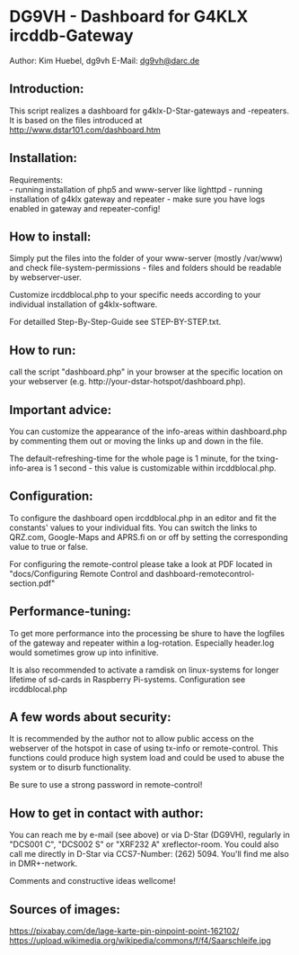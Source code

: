 DG9VH - Dashboard for G4KLX ircddb-Gateway
==========================================
Author: Kim Huebel, dg9vh
E-Mail: dg9vh@darc.de

Introduction:
-------------
This script realizes a dashboard for g4klx-D-Star-gateways and 
-repeaters. It is based on the files introduced at 
http://www.dstar101.com/dashboard.htm

Installation:
-------------
Requirements:	
		- running installation of php5 and www-server like lighttpd
		- running installation of g4klx gateway and repeater
		- make sure you have logs enabled in gateway and repeater-config!

How to install:
---------------
Simply put the files into the folder of your www-server (mostly 
/var/www) and check file-system-permissions - files and folders should 
be readable by webserver-user. 

Customize ircddblocal.php to your specific needs according to your 
individual installation of g4klx-software.

For detailled Step-By-Step-Guide see STEP-BY-STEP.txt.

How to run:
-----------
call the script "dashboard.php" in your browser at the specific location 
on your webserver (e.g. http://your-dstar-hotspot/dashboard.php).

Important advice:
-----------------
You can customize the appearance of the info-areas within dashboard.php 
by commenting them out or moving the links up and down in the file.

The default-refreshing-time for the whole page is 1 minute, for the 
txing- info-area is 1 second - this value is customizable within 
ircddblocal.php.

Configuration: 
-------------- 
To configure the dashboard open ircddblocal.php in an editor and fit the 
constants' values to your individual fits. You can switch the links to 
QRZ.com, Google-Maps and APRS.fi on or off by setting the corresponding 
value to true or false.

For configuring the remote-control please take a look at PDF located in
"docs/Configuring Remote Control and dashboard-remotecontrol-section.pdf"

Performance-tuning:
-------------------
To get more performance into the processing be shure to have the 
logfiles of the gateway and repeater within a log-rotation. Especially 
header.log would sometimes grow up into infinitive.

It is also recommended to activate a ramdisk on linux-systems for longer
lifetime of sd-cards in Raspberry Pi-systems. Configuration see
ircddblocal.php

A few words about security:
---------------------------
It is recommended by the author not to allow public access on the 
webserver of the hotspot in case of using tx-info or remote-control. 
This functions could produce high system load and could be used to abuse 
the system or to disurb functionality.

Be sure to use a strong password in remote-control!

How to get in contact with author: 
---------------------------------- 
You can reach me by e-mail (see above) or via D-Star (DG9VH), regularly 
in "DCS001 C", "DCS002 S" or "XRF232 A" xreflector-room. You could also 
call me directly in D-Star via CCS7-Number: (262) 5094. You'll find me
also in DMR+-network.

Comments and constructive ideas wellcome!

Sources of images:
------------------
https://pixabay.com/de/lage-karte-pin-pinpoint-point-162102/
https://upload.wikimedia.org/wikipedia/commons/f/f4/Saarschleife.jpg
